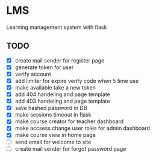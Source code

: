 # LMS
 Learning management system with flask


 ## TODO
 
 - [x] create mail sender for register page
 - [x] generate token for user
 - [x] verify account
 - [x] add limiter for expire verify code when 5 time use
 - [x] make available take a new token
 - [x] add 404 handeling and page template
 - [x] add 403 handeling and page template
 - [x] save hashed password in DB
 - [x] make sessions timeout in flask
 - [x] make course creator for teacher dashboard
 - [x] make accsess change user roles for admin dashboard 
 - [x] make course view in home page
 - [ ] send email for welcome to site
 - [ ] create mail sender for forgot password page